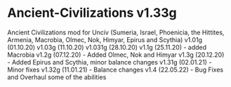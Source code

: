 # Ancient-Civilizations v1.33g
Ancient Civilizations mod for Unciv (Sumeria, Israel, Phoenicia, the Hittites, Armenia, Macrobia, Olmec, Nok, Himyar, Epirus and Scythia)
v1.01g (01.10.20)
v1.03g (11.10.20)
v1.031g (28.10.20)
v1.1g (25.11.20) - added Macrobia
v1.2g (07.12.20) - Added Olmec, Nok and Himyar
v1.3g (20.12.20) - Added Epirus and Scythia, minor balance changes
v1.31g (02.01.21) - Minor fixes
v1.32g (11.01.21) - Balance changes
v1.4 (22.05.22) - Bug Fixes and Overhaul some of the abilities
